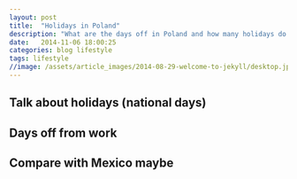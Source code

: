 ```yaml
---
layout: post
title:  "Holidays in Poland"
description: "What are the days off in Poland and how many holidays do we have at work?"
date:   2014-11-06 18:00:25
categories: blog lifestyle
tags: lifestyle
//image: /assets/article_images/2014-08-29-welcome-to-jekyll/desktop.jpg
---
```


## Talk about holidays (national days)
## Days off from work
## Compare with Mexico maybe